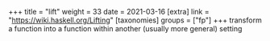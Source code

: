 +++
title = "lift"
weight = 33
date = 2021-03-16
[extra]
link = "https://wiki.haskell.org/Lifting"
[taxonomies]
groups = ["fp"]
+++
transform a function into a function within another (usually more general) setting

